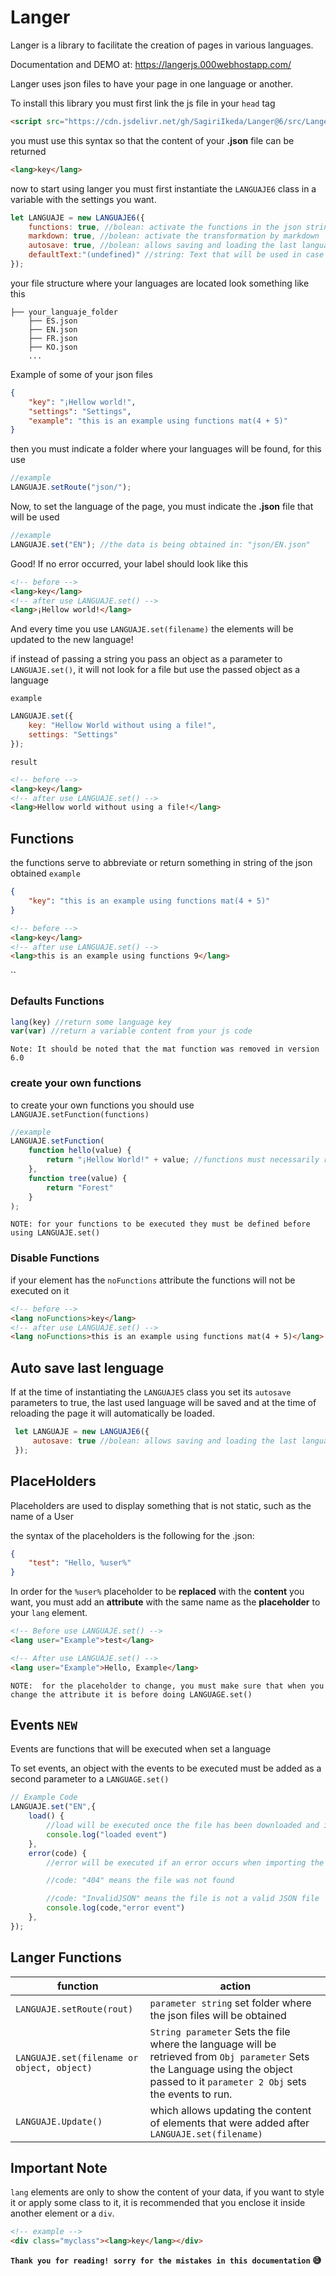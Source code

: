 # Langer
Langer is a library to facilitate the creation of pages in various languages.

Documentation and DEMO at: https://langerjs.000webhostapp.com/

Langer uses json files to have your page in one language or another.

To install this library you must first link the js file in your `head` tag
```html
<script src="https://cdn.jsdelivr.net/gh/SagiriIkeda/Langer@6/src/Langer.min.js"></script>
```
you must use this syntax so that the content of your **.json** file can be returned
```html
<lang>key</lang>
```

now to start using langer you must first instantiate the `LANGUAJE6` class in a variable with the settings you want.
```js
let LANGUAJE = new LANGUAJE6({
    functions: true, //bolean: activate the functions in the json strings
    markdown: true, //bolean: activate the transformation by markdown
    autosave: true, //bolean: allows saving and loading the last language selected by the user.
    defaultText:"(undefined)" //string: Text that will be used in case a key is not found in the selected language.
});
```
your file structure where your languages are located look something like this
```
├── your_languaje_folder
    ├── ES.json
    ├── EN.json
    ├── FR.json
    ├── KO.json
    ...
```
Example of some of your json files
```json
{
    "key": "¡Hellow world!",
    "settings": "Settings",
    "example": "this is an example using functions mat(4 + 5)"
}
```
then you must indicate a folder where your languages will be found, for this use
```js
//example
LANGUAJE.setRoute("json/");
```
Now, to set the language of the page, you must indicate the **.json** file that will be used
```js
//example
LANGUAJE.set("EN"); //the data is being obtained in: "json/EN.json"
```
Good! If no error occurred, your label should look like this
```html
<!-- before -->
<lang>key</lang>
<!-- after use LANGUAJE.set() -->
<lang>¡Hellow world!</lang>
```
And every time you use `LANGUAJE.set(filename)` the elements will be updated to the new language!  

if instead of passing a string you pass an object as a parameter to `LANGUAJE.set()`, it will not look for a file but use the passed object as a language  

`example`
```js
LANGUAJE.set({
    key: "Hellow World without using a file!",
    settings: "Settings"
}); 
``` 
`result`
```html
<!-- before -->
<lang>key</lang>
<!-- after use LANGUAJE.set() -->
<lang>Hellow world without using a file!</lang>
```

## Functions

the functions serve to abbreviate or return something in string of the json obtained
`example`
<br>
```json
{
    "key": "this is an example using functions mat(4 + 5)"
}
```

```html
<!-- before -->
<lang>key</lang>
<!-- after use LANGUAJE.set() -->
<lang>this is an example using functions 9</lang>
```
``


### Defaults Functions

```js
lang(key) //return some language key
var(var) //return a variable content from your js code
```

`Note: It should be noted that the mat function was removed in version 6.0`

### create your own functions
to create your own functions you should use `LANGUAJE.setFunction(functions)`
```js
//example
LANGUAJE.setFunction(
    function hello(value) {
        return "¡Hellow World!" + value; //functions must necessarily return something.
    },
    function tree(value) {
        return "Forest"
    }
);
```
`NOTE: for your functions to be executed they must be defined before using LANGUAJE.set()`

### Disable Functions
if your element has the `noFunctions` attribute the functions will not be executed on it
```html
<!-- before -->
<lang noFunctions>key</lang>
<!-- after use LANGUAJE.set() -->
<lang noFunctions>this is an example using functions mat(4 + 5)</lang>
```

## Auto save last lenguage
If at the time of instantiating the `LANGUAJE5` class you set its `autosave` parameters to true, the last used language will be saved and at the time of reloading the page it will automatically be loaded.
```js
 let LANGUAJE = new LANGUAJE6({
     autosave: true //bolean: allows saving and loading the last language selected by the user.
 });
```
## PlaceHolders
Placeholders are used to display something that is not static, such as the name of a User

the syntax of the placeholders is the following for the .json:

```json
{
    "test": "Hello, %user%"
}
```
In order for the `%user%` placeholder to be **replaced** with the **content** you want, you must add an **attribute** with the same name as the **placeholder** to your `lang` element.

```html
<!-- Before use LANGUAJE.set() -->
<lang user="Example">test</lang>

<!-- After use LANGUAJE.set() -->
<lang user="Example">Hello, Example</lang>
```
`NOTE: 
for the placeholder to change, you must make sure that when you change the attribute it is before doing LANGUAGE.set()`

## Events `NEW`
Events are functions that will be executed when set a language

To set events, an object with the events to be executed must be added as a second parameter to a `LANGUAGE.set()`

```js
// Example Code
LANGUAJE.set("EN",{
    load() {
        //load will be executed once the file has been downloaded and is a valid JSON.
        console.log("loaded event")
    },
    error(code) {
        //error will be executed if an error occurs when importing the file, the error identifier is passed as a parameter

        //code: "404" means the file was not found

        //code: "InvalidJSON" means the file is not a valid JSON file
        console.log(code,"error event")
    },
});
```

## Langer Functions 
| function | action |
|---|---|
| `LANGUAJE.setRoute(rout)` | `parameter string` set folder where the json files will be obtained |
| `LANGUAJE.set(filename or object, object)` | `String parameter` Sets the file where the language will be retrieved from `Obj parameter` Sets the Language using the object passed to it `parameter 2 Obj` sets the events to run. |
| `LANGUAJE.Update()` | which allows updating the content of elements that were added after `LANGUAJE.set(filename)` |

## Important Note
`lang` elements are only to show the content of your data, if you want to style it or apply some class to it, it is recommended that you enclose it inside another element or a `div`.
```html
<!-- example -->
<div class="myclass"><lang>key</lang></div>
```

**`Thank you for reading! sorry for the mistakes in this documentation`  :sweat_smile:**
